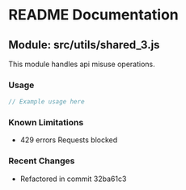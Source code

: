 # README Documentation

## Module: src/utils/shared_3.js

This module handles api misuse operations.

### Usage

```java
// Example usage here
```

### Known Limitations

- 429 errors Requests blocked

### Recent Changes

- Refactored in commit 32ba61c3
